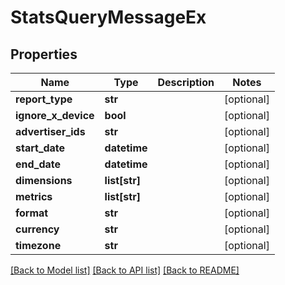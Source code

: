 # StatsQueryMessageEx

## Properties
Name | Type | Description | Notes
------------ | ------------- | ------------- | -------------
**report_type** | **str** |  | [optional] 
**ignore_x_device** | **bool** |  | [optional] 
**advertiser_ids** | **str** |  | [optional] 
**start_date** | **datetime** |  | [optional] 
**end_date** | **datetime** |  | [optional] 
**dimensions** | **list[str]** |  | [optional] 
**metrics** | **list[str]** |  | [optional] 
**format** | **str** |  | [optional] 
**currency** | **str** |  | [optional] 
**timezone** | **str** |  | [optional] 

[[Back to Model list]](../README.md#documentation-for-models) [[Back to API list]](../README.md#documentation-for-api-endpoints) [[Back to README]](../README.md)


